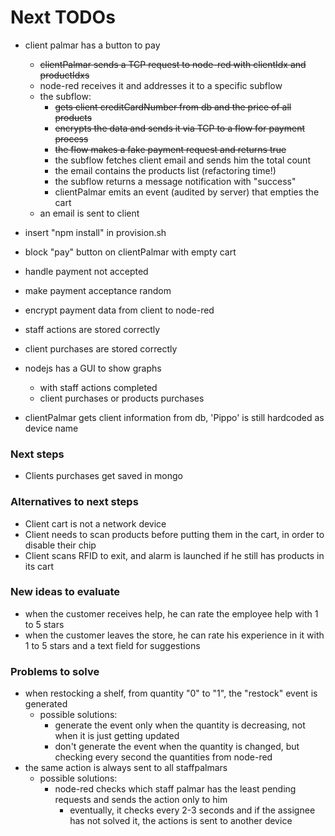# Next TODOs
* client palmar has a button to pay
  * ~~clientPalmar sends a TCP request to node-red with clientIdx and productIdxs~~
  * node-red receives it and addresses it to a specific subflow
  * the subflow:
    * ~~gets client creditCardNumber from db and the price of all products~~
    * ~~encrypts the data and sends it via TCP to a flow for payment process~~
    * ~~the flow makes a fake payment request and returns true~~
    * the subflow fetches client email and sends him the total count
    * the email contains the products list (refactoring time!)
    * the subflow returns a message notification with "success"
    * clientPalmar emits an event (audited by server) that empties the cart
  * an email is sent to client

* insert "npm install" in provision.sh
* block "pay" button on clientPalmar with empty cart
* handle payment not accepted
* make payment acceptance random
* encrypt payment data from client to node-red
* staff actions are stored correctly
* client purchases are stored correctly
* nodejs has a GUI to show graphs 
  * with staff actions completed
  * client purchases or products purchases

* clientPalmar gets client information from db, 'Pippo' is still hardcoded as device name

### Next steps
* Clients purchases get saved in mongo

### Alternatives to next steps
* Client cart is not a network device
* Client needs to scan products before putting them in the cart, in order to disable their 
  chip
* Client scans RFID to exit, and alarm is launched if he still has products in its cart

### New ideas to evaluate
  * when the customer receives help, he can rate the employee help with 1 to 5 stars
  * when the customer leaves the store, he can rate his experience in it with 1 to 5 
    stars and a text field for suggestions 

### Problems to solve
* when restocking a shelf, from quantity "0" to "1", the "restock" event is generated
  * possible solutions:
    * generate the event only when the quantity is decreasing, not when it is just getting updated
    * don't generate the event when the quantity is changed, but checking every second the quantities from node-red
* the same action is always sent to all staffpalmars
  * possible solutions:
    * node-red checks which staff palmar has the least pending requests and sends the 
      action only to him
      * eventually, it checks every 2-3 seconds and if the assignee has not solved it, 
        the actions is sent to another device
